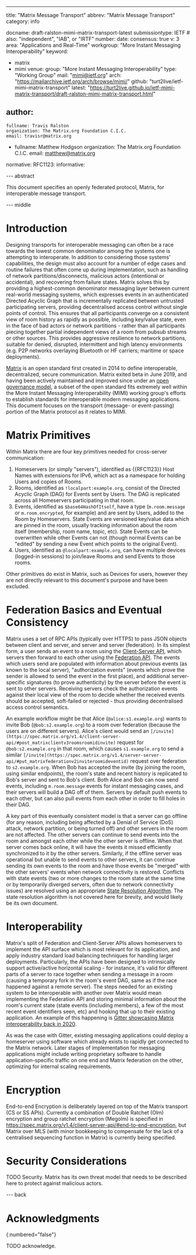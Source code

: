 ---
title: "Matrix Message Transport"
abbrev: "Matrix Message Transport"
category: info

docname: draft-ralston-mimi-matrix-transport-latest
submissiontype: IETF  # also: "independent", "IAB", or "IRTF"
number:
date:
consensus: true
v: 3
area: "Applications and Real-Time"
workgroup: "More Instant Messaging Interoperability"
keyword:
 - matrix
 - mimi
venue:
  group: "More Instant Messaging Interoperability"
  type: "Working Group"
  mail: "mimi@ietf.org"
  arch: "https://mailarchive.ietf.org/arch/browse/mimi/"
  github: "turt2live/ietf-mimi-matrix-transport"
  latest: "https://turt2live.github.io/ietf-mimi-matrix-transport/draft-ralston-mimi-matrix-transport.html"

author:
 -
    fullname: Travis Ralston
    organization: The Matrix.org Foundation C.I.C.
    email: travisr@matrix.org
 -
    fullname: Matthew Hodgson
    organization: The Matrix.org Foundation C.I.C.
    email: matthew@matrix.org

normative:
  RFC1123:
informative:


--- abstract

This document specifies an openly federated protocol, Matrix, for interoperable message transport.

--- middle

# Introduction

Designing transports for interoperable messaging can often be a race towards the lowest common denominator among the systems one is attempting to interoperate. In addition to considering those systems' capabilities, the design must also account for a number of edge cases and routine failures that often come up during implementation, such as handling of network partitions/disconnects, malicious actors (intentional or accidental), and recovering from failure states. Matrix solves this by providing a highest-common denominator messaging layer between current real-world messaging systems, which expresses events in an authenticated Directed Acyclic Graph that is incrementally replicated between untrusted participating servers, providing decentralised access control without single points of control. This ensures that all participants converge on a consistent view of room history as rapidly as possible, including key/value state, even in the face of bad actors or network partitions - rather than all participants piecing together partial independent views of a room from pubsub streams or other sources. This provides aggressive resilience to network partitions, suitable for denied, disrupted, intermittent and high latency environments (e.g. P2P networks overlaying Bluetooth or HF carriers; maritime or space deployments).

[Matrix](https://spec.matrix.org/v1.4/) is an open standard first created in 2014 to define interoperable, decentralized, secure communication. Matrix exited beta in June 2019, and having been actively maintained and improved since under an [open governance model](https://matrix.org/foundation), a subset of the open standard fits extremely well within the More Instant Messaging Interoperability (MIMI) working group's efforts to establish standards for interoperable modern messaging applications. This document focuses on the transport (message- or event-passing) portion of the Matrix protocol as it relates to MIMI.

# Matrix Primitives

Within Matrix there are four key primitives needed for cross-server communication:

1. Homeservers (or simply "servers"), identified as {{RFC1123}} Host Names with extensions for IPv6, which act as a namespace for holding Users and copies of Rooms.
2. Rooms, identified as `!localpart:example.org`, consist of the Directed Acyclic Graph (DAG) for Events sent by Users. The DAG is replicated across all Homeservers participating in that room.
3. Events, identified as `$base64HashOfItself`, have a type (`m.room.message` or `m.room.encrypted`, for example) and are sent by Users, added to the Room by Homeservers. State Events are versioned key/value data which are pinned in the room, usually tracking information about the room itself (membership, room name, topic, etc). State Events can be overwritten while other Events can not (though normal Events can be "edited" by sending a new Event which points to the original Event).
4. Users, identified as `@localpart:example.org`, can have multiple devices (logged-in sessions) to join/leave Rooms and send Events to those rooms.

Other primitives do exist in Matrix, such as Devices for users, however they are not directly relevant to this document's purpose and have been excluded.

# Federation Basics and Eventual Consistency

Matrix uses a set of RPC APIs (typically over HTTPS) to pass JSON objects between client and server, and server and server (federation). In its simplest form, a user sends an event to a room using the [Client-Server API](https://spec.matrix.org/v1.4/client-server-api/), which servers then forward to each other using the [Federation API](https://spec.matrix.org/v1.4/server-server-api/). The events which users send are populated with information about previous events (as known to the local server), "authorization events" (events which prove the sender is allowed to send the event in the first place), and additional server-specific signatures (to prove authenticity) by the server before the event is sent to other servers.  Receiving servers check the authorization events against their local view of the room to decide whether the received events should be accepted, soft-failed or rejected - thus providing decentralised access control semantics.

An example workflow might be that Alice (`@alice:s1.example.org`) wants to invite Bob (`@bob:s2.example.org`) to a room over federation (because the users are on different servers). Alice's client would send an `[/invite](https://spec.matrix.org/v1.4/client-server-api/#post_matrixclientv3roomsroomidinvite)` request for `@bob:s2.example.org` in that room, which causes `s1.example.org` to send a similar `[/invite](https://spec.matrix.org/v1.4/server-server-api/#put_matrixfederationv2inviteroomideventid)` request over federation to `s2.example.org`. When Bob has accepted the invite (by joining the room, using similar endpoints), the room's state and recent history is replicated to Bob's server and sent to Bob's client. Both Alice and Bob can now send events, including `m.room.message` events for instant messaging cases, and their servers will build a DAG off of them.  Servers by default push events to each other, but can also pull events from each other in order to fill holes in their DAG.

A key part of this eventually consistent model is that a server can go offline (for any reason, including being affected by a Denial of Service (DoS) attack, network partition, or being turned off) and other servers in the room are not affected. The other servers can continue to send events into the room and amongst each other while the other server is offline. When that server comes back online, it will have the events it missed efficiently synchronized to it by the other servers. Similarly, if the offline server was operational but unable to send events to other servers, it can continue sending its own events to the room and have those events be "merged" with the other servers' events when network connectivity is restored. Conflicts with state events (two or more changes to the room state at the same time or by temporarily diverged servers, often due to network connectivity issues) are resolved using an appropriate [State Resolution Algorithm](https://spec.matrix.org/v1.4/server-server-api/#room-state-resolution). The state resolution algorithm is not covered here for brevity, and would likely be its own document.

# Interoperability

Matrix's split of Federation and Client-Server APIs allows homeservers to implement the API surface which is most relevant for its application, and apply industry standard load balancing techniques for handling larger deployments. Particularly, the APIs have been designed to intrinsically support active/active horizontal scaling - for instance, it's valid for different parts of a server to race together when sending a message in a room (causing a temporary fork in the room's event DAG, same as if the race happened against a remote server).  The steps needed for an existing system to be interoperable with another over Matrix would mean implementing the Federation API and storing minimal information about the room's current state (state events (including members), a few of the most recent event identifiers seen, etc) and hooking that up to their existing application. An example of this happening is [Gitter showcasing Matrix interoperability back in 2020](https://matrix.org/blog/2020/12/07/gitter-now-speaks-matrix).

As was the case with Gitter, existing messaging applications could deploy a homeserver using software which already exists to rapidly get connected to the Matrix network. Later stages of implementation for messaging applications might include writing proprietary software to handle application-specific traffic on one end and Matrix federation on the other, optimizing for internal scaling requirements.

# Encryption

End-to-end Encryption is deliberately layered on top of the Matrix transport (CS or SS APIs).  Currently a combination of Double Ratchet (Olm) encryption and group ratchet encryption (Megolm) is specified in https://spec.matrix.org/v1.4/client-server-api/#end-to-end-encryption, but Matrix over MLS (with minor bookkeeping to compensate for the lack of a centralised sequencing function in Matrix) is currently being specified.

# Security Considerations

TODO Security. Matrix has its own threat model that needs to be described here to protect against malicious actors.

--- back

# Acknowledgments
{:numbered="false"}

TODO acknowledge.
